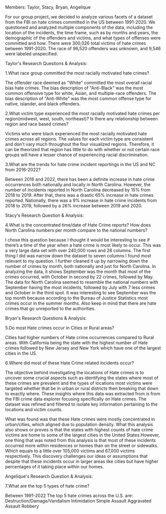 Members: Taylor, Stacy, Bryan, Angelique

For our group project, we decided to analyze various facets of a dataset from the FBI on hate crimes committed in the US between 1991-2020. We questioned and analyzed multiple components of the data, including the location of the incidents, the time frame, such as by months and years, the demographic of the offenders and victims, and what types of offenses were committed and how. There were 300,026 total victims of hate crimes between 1991-2020. The race of 96,520 offenders was unknown, and 9,546 were labeled unspecified. 

Taylor's Research Questions & Analysis:

1.What race group committed the most racially motivated hate crimes?

The offender race deemed as "White" committed the most overall racial bias hate crimes. The bias description of "Anti-Black" 
was the most common offensive type for white, Asian, and multiple-race offenders. The bias description of "Anti-White" was the most common offense type for native, islander, and black offenders.

2.What victim type experienced the most racially motivated hate crimes per region(midwest, west, south, northeast)? Is there any relationship between region and race based crimes?

Victims who were black experienced the most racially motivated hate crimes across all regions. The values for each victim type are consistent and don't vary much throughout the four visualized regions. Therefore, it can be theorized that region has little to do with whether or not certain race groups will have a lesser chance of experiencing racial discrimination.

3.What are the trends for hate crime incident reportings in the US and NC from 2016-2022?

Between 2016 and 2022, there has been a definite increase in hate crime occurrences both nationally and locally in North Carolina. However, the number of incidents reported in North Carolina decreased by 15% from 2018 to 2019. After that, there was a drastic 65% increase in hate crimes reported. Nationally, there was a 9% increase in hate crime incidents from 2018 to 2019, followed by a 26% increase between 2019 and 2020.

Stacy's Research Question & Analysis:

4.What is the concentrated time/date of Hate Crime reports? How does North Carolina numbers per month compare to the national numbers?  

I chose this question because I thought it would be interesting to see if there’s a time of the year when a hate crime is most likely to occur. This was a very large data set with over 240,000 rows and 28 columns. The first thing I did was narrow down the dataset to seven columns I found most relevant to my question. I further cleaned it up by narrowing down the number of crimes by month, both nationally and just for North Carolina. In analyzing the data, it shows September was the month that most of the crimes occurred, with October in second by 22 crimes, followed by May. The data for North Carolina seemed to resemble the national numbers with September having the most incidents, followed by July with 7 less crimes and October in the third spot. It was interesting to see September was the top month because according to the Bureau of Justice Statistics most crimes occur in the summer months. Also keep in mind that there are hate crimes that go unreported to the authorities.

Bryan's Research Questions & Analysis:

5.Do most Hate crimes occur in Cities or Rural areas? 

Cities had higher numbers of Hate crime occurrences compared to Rural areas. With  California being the state with the highest number of Hate crimes followed by New Jersey and New York which have one of the largest cities in the US.

6.Where did most of these Hate Crime related incidents occur?

The objective behind investigating the locations of Hate crimes is to uncover some crucial aspects such as identifying the states where most of these crimes are prevalent and the types of locations most victims were targeted whether that be in urban or rural districts then breaking that down to exactly where. These insights where this data was extracted from is from the FBI crime data explorer focusing specifically on Hate crimes. The dataset was refined and filtered to isolate key information pertaining to the locations and victim counts. 

What was found was that these Hate crimes were mostly concentrated in urban/cities, which aligned due to population density. What this analysis also shows or proves is that the states with highest counts of hate crime victims are home to some of the largest cities in the United States.However, one thing that was noted from this analysis is that most of these incidents occurred more within residences or homes than on the street or sidewalks. Which equals to a little over 105,000 victims and 67,000 victims respectively. This discovery challenges our ideas or assumptions that despite that these incidents occur in larger areas like cities but have higher percentages of it taking place within our homes. 

Angelique's Research Question & Analysis:

7.What are the top 5 types of hate crime?

Between 1991-2022 The top 5 hate crimes across the U.S. are:
Destruction/Damage/Vandalism
Intimidation
Simple Assault
Aggravated Assault
Robbery



